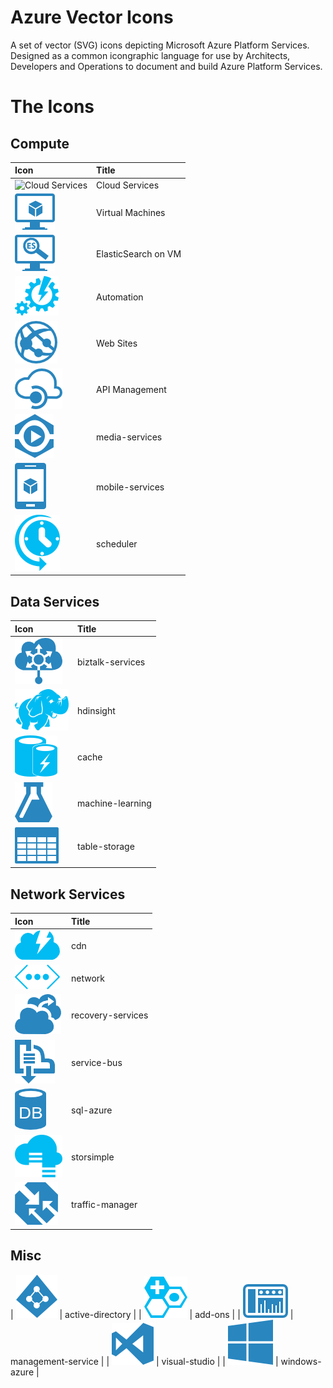 Azure Vector Icons
==================

A set of vector (SVG) icons depicting Microsoft Azure Platform Services. Designed as a common icongraphic language for use by Architects, Developers and Operations to document and build Azure Platform Services.

The Icons
=========

Compute
-------

| Icon | Title |
|:---- |:----- |
| ![Cloud Services](renders/cloud-servics.png) | Cloud Services |
| ![Virtual Machines](renders/virtual-machines.png) | Virtual Machines |
| ![ElasticSearch on VM](renders/virtual-machine---elasticsearch.png) | ElasticSearch on VM |
| ![Automation](renders/automation.png) | Automation |
| ![Web Sites](renders/web-sites.png) | Web Sites |
| ![API Management](renders/api-management.png) | API Management |
| ![media-services](renders/media-services.png) | media-services |
| ![mobile-services](renders/mobile-services.png) | mobile-services |
| ![scheduler](renders/scheduler.png) | scheduler |

Data Services
-------------

| Icon | Title |
|:---- |:----- |
| ![biztalk-services](renders/biztalk-services.png) | biztalk-services |
| ![hdinsight](renders/hdinsight.png) | hdinsight |
| ![cache](renders/cache.png) | cache |
| ![machine-learning](renders/machine-learning.png) | machine-learning |
| ![table-storage](renders/table-storage.png) | table-storage |

Network Services
----------------

| Icon | Title |
|:---- |:----- |
| ![cdn](renders/cdn.png) | cdn |
| ![network](renders/network.png) | network |
| ![recovery-services](renders/recovery-services.png) | recovery-services |
| ![service-bus](renders/service-bus.png) | service-bus |
| ![sql-azure](renders/sql-azure.png) | sql-azure |
| ![storsimple](renders/storsimple.png) | storsimple |
| ![traffic-manager](renders/traffic-manager.png) | traffic-manager |

Misc
----

| ![active-directory](renders/active-directory.png) | active-directory |
| ![add-ons](renders/add-ons.png) | add-ons |
| ![management-service](renders/management-service.png) | management-service |
| ![visual-studio](renders/visual-studio.png) | visual-studio |
| ![windows-azure](renders/windows-azure.png) | windows-azure |